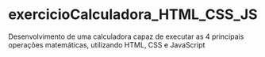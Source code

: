 # exercicioCalculadora_HTML_CSS_JS
Desenvolvimento de uma calculadora capaz de executar as 4 principais operações matemáticas, utilizando HTML, CSS e JavaScript
